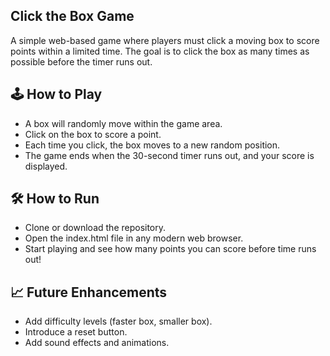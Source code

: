 ## Click the Box Game
A simple web-based game where players must click a moving box to score points within a limited time. The goal is to click the box as many times as possible before the timer runs out.

## 🕹️ How to Play
- A box will randomly move within the game area.
- Click on the box to score a point.
- Each time you click, the box moves to a new random position.
- The game ends when the 30-second timer runs out, and your score is displayed.

## 🛠️ How to Run
- Clone or download the repository.
- Open the index.html file in any modern web browser.
- Start playing and see how many points you can score before time runs out!

## 📈 Future Enhancements
- Add difficulty levels (faster box, smaller box).
- Introduce a reset button.
- Add sound effects and animations.
